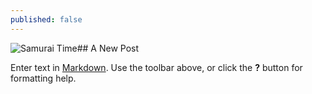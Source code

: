 ```yaml
---
published: false
---
```


![Samurai Time](/assets/site_images/posts/dscf0007.jpg)## A New Post

Enter text in [Markdown](http://daringfireball.net/projects/markdown/). Use the toolbar above, or click the **?** button for formatting help.
